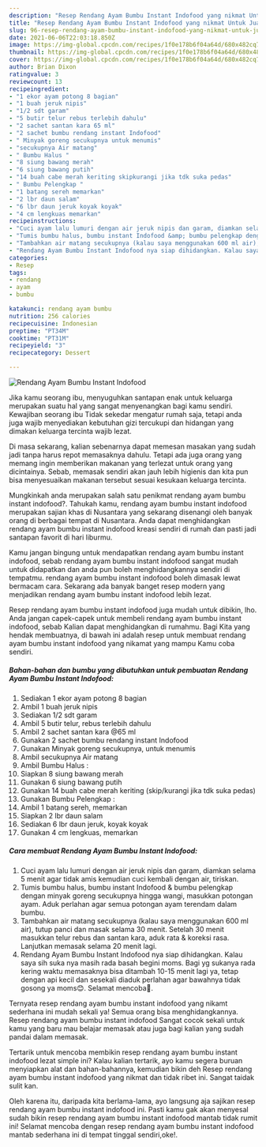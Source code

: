 ```yaml
---
description: "Resep Rendang Ayam Bumbu Instant Indofood yang nikmat Untuk Jualan"
title: "Resep Rendang Ayam Bumbu Instant Indofood yang nikmat Untuk Jualan"
slug: 96-resep-rendang-ayam-bumbu-instant-indofood-yang-nikmat-untuk-jualan
date: 2021-06-06T22:03:18.850Z
image: https://img-global.cpcdn.com/recipes/1f0e178b6f04a64d/680x482cq70/rendang-ayam-bumbu-instant-indofood-foto-resep-utama.jpg
thumbnail: https://img-global.cpcdn.com/recipes/1f0e178b6f04a64d/680x482cq70/rendang-ayam-bumbu-instant-indofood-foto-resep-utama.jpg
cover: https://img-global.cpcdn.com/recipes/1f0e178b6f04a64d/680x482cq70/rendang-ayam-bumbu-instant-indofood-foto-resep-utama.jpg
author: Brian Dixon
ratingvalue: 3
reviewcount: 13
recipeingredient:
- "1 ekor ayam potong 8 bagian"
- "1 buah jeruk nipis"
- "1/2 sdt garam"
- "5 butir telur rebus terlebih dahulu"
- "2 sachet santan kara 65 ml"
- "2 sachet bumbu rendang instant Indofood"
- " Minyak goreng secukupnya untuk menumis"
- "secukupnya Air matang"
- " Bumbu Halus "
- "8 siung bawang merah"
- "6 siung bawang putih"
- "14 buah cabe merah keriting skipkurangi jika tdk suka pedas"
- " Bumbu Pelengkap "
- "1 batang sereh memarkan"
- "2 lbr daun salam"
- "6 lbr daun jeruk koyak koyak"
- "4 cm lengkuas memarkan"
recipeinstructions:
- "Cuci ayam lalu lumuri dengan air jeruk nipis dan garam, diamkan selama 5 menit agar tidak amis kemudian cuci kembali dengan air, tiriskan."
- "Tumis bumbu halus, bumbu instant Indofood &amp; bumbu pelengkap dengan minyak goreng secukupnya hingga wangi, masukkan potongan ayam. Aduk perlahan agar semua potongan ayam terendam dalam bumbu."
- "Tambahkan air matang secukupnya (kalau saya menggunakan 600 ml air), tutup panci dan masak selama 30 menit. Setelah 30 menit masukkan telur rebus dan santan kara, aduk rata &amp; koreksi rasa. Lanjutkan memasak selama 20 menit lagi."
- "Rendang Ayam Bumbu Instant Indofood nya siap dihidangkan. Kalau saya sih suka nya masih rada basah begini moms. Bagi yg sukanya rada kering waktu memasaknya bisa ditambah 10-15 menit lagi ya, tetap dengan api kecil dan sesekali diaduk perlahan agar bawahnya tidak gosong ya moms😊. Selamat mencoba🤗."
categories:
- Resep
tags:
- rendang
- ayam
- bumbu

katakunci: rendang ayam bumbu 
nutrition: 256 calories
recipecuisine: Indonesian
preptime: "PT34M"
cooktime: "PT31M"
recipeyield: "3"
recipecategory: Dessert

---
```



![Rendang Ayam Bumbu Instant Indofood](https://img-global.cpcdn.com/recipes/1f0e178b6f04a64d/680x482cq70/rendang-ayam-bumbu-instant-indofood-foto-resep-utama.jpg)

Jika kamu seorang ibu, menyuguhkan santapan enak untuk keluarga merupakan suatu hal yang sangat menyenangkan bagi kamu sendiri. Kewajiban seorang ibu Tidak sekedar mengatur rumah saja, tetapi anda juga wajib menyediakan kebutuhan gizi tercukupi dan hidangan yang dimakan keluarga tercinta wajib lezat.

Di masa  sekarang, kalian sebenarnya dapat memesan masakan yang sudah jadi tanpa harus repot memasaknya dahulu. Tetapi ada juga orang yang memang ingin memberikan makanan yang terlezat untuk orang yang dicintainya. Sebab, memasak sendiri akan jauh lebih higienis dan kita pun bisa menyesuaikan makanan tersebut sesuai kesukaan keluarga tercinta. 



Mungkinkah anda merupakan salah satu penikmat rendang ayam bumbu instant indofood?. Tahukah kamu, rendang ayam bumbu instant indofood merupakan sajian khas di Nusantara yang sekarang disenangi oleh banyak orang di berbagai tempat di Nusantara. Anda dapat menghidangkan rendang ayam bumbu instant indofood kreasi sendiri di rumah dan pasti jadi santapan favorit di hari liburmu.

Kamu jangan bingung untuk mendapatkan rendang ayam bumbu instant indofood, sebab rendang ayam bumbu instant indofood sangat mudah untuk didapatkan dan anda pun boleh menghidangkannya sendiri di tempatmu. rendang ayam bumbu instant indofood boleh dimasak lewat bermacam cara. Sekarang ada banyak banget resep modern yang menjadikan rendang ayam bumbu instant indofood lebih lezat.

Resep rendang ayam bumbu instant indofood juga mudah untuk dibikin, lho. Anda jangan capek-capek untuk membeli rendang ayam bumbu instant indofood, sebab Kalian dapat menghidangkan di rumahmu. Bagi Kita yang hendak membuatnya, di bawah ini adalah resep untuk membuat rendang ayam bumbu instant indofood yang nikamat yang mampu Kamu coba sendiri.

<!--inarticleads1-->

##### Bahan-bahan dan bumbu yang dibutuhkan untuk pembuatan Rendang Ayam Bumbu Instant Indofood:

1. Sediakan 1 ekor ayam potong 8 bagian
1. Ambil 1 buah jeruk nipis
1. Sediakan 1/2 sdt garam
1. Ambil 5 butir telur, rebus terlebih dahulu
1. Ambil 2 sachet santan kara @65 ml
1. Gunakan 2 sachet bumbu rendang instant Indofood
1. Gunakan  Minyak goreng secukupnya, untuk menumis
1. Ambil secukupnya Air matang
1. Ambil  Bumbu Halus :
1. Siapkan 8 siung bawang merah
1. Gunakan 6 siung bawang putih
1. Gunakan 14 buah cabe merah keriting (skip/kurangi jika tdk suka pedas)
1. Gunakan  Bumbu Pelengkap :
1. Ambil 1 batang sereh, memarkan
1. Siapkan 2 lbr daun salam
1. Sediakan 6 lbr daun jeruk, koyak koyak
1. Gunakan 4 cm lengkuas, memarkan




<!--inarticleads2-->

##### Cara membuat Rendang Ayam Bumbu Instant Indofood:

1. Cuci ayam lalu lumuri dengan air jeruk nipis dan garam, diamkan selama 5 menit agar tidak amis kemudian cuci kembali dengan air, tiriskan.
1. Tumis bumbu halus, bumbu instant Indofood &amp; bumbu pelengkap dengan minyak goreng secukupnya hingga wangi, masukkan potongan ayam. Aduk perlahan agar semua potongan ayam terendam dalam bumbu.
1. Tambahkan air matang secukupnya (kalau saya menggunakan 600 ml air), tutup panci dan masak selama 30 menit. Setelah 30 menit masukkan telur rebus dan santan kara, aduk rata &amp; koreksi rasa. Lanjutkan memasak selama 20 menit lagi.
1. Rendang Ayam Bumbu Instant Indofood nya siap dihidangkan. Kalau saya sih suka nya masih rada basah begini moms. Bagi yg sukanya rada kering waktu memasaknya bisa ditambah 10-15 menit lagi ya, tetap dengan api kecil dan sesekali diaduk perlahan agar bawahnya tidak gosong ya moms😊. Selamat mencoba🤗.




Ternyata resep rendang ayam bumbu instant indofood yang nikamt sederhana ini mudah sekali ya! Semua orang bisa menghidangkannya. Resep rendang ayam bumbu instant indofood Sangat cocok sekali untuk kamu yang baru mau belajar memasak atau juga bagi kalian yang sudah pandai dalam memasak.

Tertarik untuk mencoba membikin resep rendang ayam bumbu instant indofood lezat simple ini? Kalau kalian tertarik, ayo kamu segera buruan menyiapkan alat dan bahan-bahannya, kemudian bikin deh Resep rendang ayam bumbu instant indofood yang nikmat dan tidak ribet ini. Sangat taidak sulit kan. 

Oleh karena itu, daripada kita berlama-lama, ayo langsung aja sajikan resep rendang ayam bumbu instant indofood ini. Pasti kamu gak akan menyesal sudah bikin resep rendang ayam bumbu instant indofood mantab tidak rumit ini! Selamat mencoba dengan resep rendang ayam bumbu instant indofood mantab sederhana ini di tempat tinggal sendiri,oke!.

